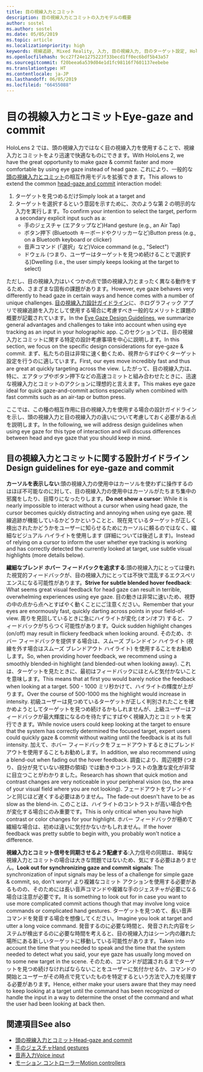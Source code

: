 ```yaml
---
title: 目の視線入力とコミット
description: 目の視線入力とコミットの入力モデルの概要
author: sostel
ms.author: sostel
ms.date: 05/05/2019
ms.topic: article
ms.localizationpriority: high
keywords: 視線追跡, Mixed Reality, 入力, 目の視線入力, 目のターゲット設定, HoloLens 2, 視線に基づく選択
ms.openlocfilehash: 9cc27f24e1275223f33becd1ff0ec6bdf5b43a57
ms.sourcegitcommit: f20beea6a539d04e1d1fc98116f7601137eebebe
ms.translationtype: HT
ms.contentlocale: ja-JP
ms.lasthandoff: 06/05/2019
ms.locfileid: "66455088"
---
```

# <a name="eye-gaze-and-commit"></a><span data-ttu-id="c98e8-104">目の視線入力とコミット</span><span class="sxs-lookup"><span data-stu-id="c98e8-104">Eye-gaze and commit</span></span>
<span data-ttu-id="c98e8-105">HoloLens 2 では、頭の視線入力ではなく目の視線入力を使用することで、視線入力とコミットをより迅速で快適なものにできます。</span><span class="sxs-lookup"><span data-stu-id="c98e8-105">With HoloLens 2, we have the great opportunity to make gaze & commit faster and more comfortable by using eye gaze instead of head gaze.</span></span> <span data-ttu-id="c98e8-106">これにより、一般的な[頭の視線入力とコミット](gaze-and-commit.md)の相互作用モデルを拡張できます。</span><span class="sxs-lookup"><span data-stu-id="c98e8-106">This allows to extend the common [head-gaze and commit](gaze-and-commit.md) interaction model:</span></span> 
1. <span data-ttu-id="c98e8-107">ターゲットを見つめるだけ</span><span class="sxs-lookup"><span data-stu-id="c98e8-107">Simply look at a target and</span></span> 
2. <span data-ttu-id="c98e8-108">ターゲットを選択するという意図を示すために、次のような第 2 の明示的な入力を実行します。</span><span class="sxs-lookup"><span data-stu-id="c98e8-108">To confirm your intention to select the target, perform a secondary explicit input such as a:</span></span>  
   - <span data-ttu-id="c98e8-109">手のジェスチャ (エアタップなど)</span><span class="sxs-lookup"><span data-stu-id="c98e8-109">Hand gesture (e.g., an Air Tap)</span></span>
   - <span data-ttu-id="c98e8-110">ボタン押下 (Bluetooth キーボードやクリッカーなど)</span><span class="sxs-lookup"><span data-stu-id="c98e8-110">Button press (e.g., on a Bluetooth keyboard or clicker)</span></span>
   - <span data-ttu-id="c98e8-111">音声コマンド (「選択」など)</span><span class="sxs-lookup"><span data-stu-id="c98e8-111">Voice command (e.g., "Select")</span></span>
   - <span data-ttu-id="c98e8-112">ドウェル (つまり、ユーザーはターゲットを見つめ続けることで選択する)</span><span class="sxs-lookup"><span data-stu-id="c98e8-112">Dwelling (i.e., the user simply keeps looking at the target to select)</span></span>

<span data-ttu-id="c98e8-113">ただし、目の視線入力はいくつかの点で頭の視線入力とまったく異なる動作をするため、さまざまな固有の課題があります。</span><span class="sxs-lookup"><span data-stu-id="c98e8-113">However, eye gaze behaves very differently to head gaze in certain ways and hence comes with a number of unique challenges.</span></span> <span data-ttu-id="c98e8-114">[目の視線入力設計ガイドライン](eye-tracking.md)に、ホログラフィック アプリで視線追跡を入力として使用する場合に考慮すべき一般的なメリットと課題の概要が記載されています。</span><span class="sxs-lookup"><span data-stu-id="c98e8-114">In the [Eye Gaze Design Guidelines](eye-tracking.md), we summarize general advantages and challenges to take into account when using eye tracking as an input in your holographic app.</span></span> <span data-ttu-id="c98e8-115">このセクションでは、目の視線入力とコミットに関する特定の設計考慮事項を中心に説明します。</span><span class="sxs-lookup"><span data-stu-id="c98e8-115">In this section, we focus on the specific design considerations for eye-gaze & commit.</span></span>
<span data-ttu-id="c98e8-116">まず、私たちの目は非常に速く動くため、視界からすばやくターゲット設定を行うのに適しています。</span><span class="sxs-lookup"><span data-stu-id="c98e8-116">First, our eyes move incredibly fast and thus are great at quickly targeting across the view.</span></span> <span data-ttu-id="c98e8-117">したがって、目の視線入力は、特に、エアタップやボタン押下などの高速コミットと組み合わせたときに、迅速な視線入力とコミットのアクションに理想的と言えます。</span><span class="sxs-lookup"><span data-stu-id="c98e8-117">This makes eye gaze ideal for quick gaze-and-commit actions especially when combined with fast commits such as an air-tap or button press.</span></span>
   
<span data-ttu-id="c98e8-118">ここでは、この種の相互作用に目の視線入力を使用する場合の設計ガイドラインを示し、頭の視線入力と目の視線入力の違いについて考慮しておく必要がある点を説明します。</span><span class="sxs-lookup"><span data-stu-id="c98e8-118">In the following, we will address design guidelines when using eye gaze for this type of interaction and will discuss differences between head and eye gaze that you should keep in mind.</span></span>

## <a name="design-guidelines-for-eye-gaze-and-commit"></a><span data-ttu-id="c98e8-119">目の視線入力とコミットに関する設計ガイドライン</span><span class="sxs-lookup"><span data-stu-id="c98e8-119">Design guidelines for eye-gaze and commit</span></span>

<span data-ttu-id="c98e8-120">**カーソルを表示しない**:頭の視線入力の使用中はカーソルを使わずに操作するのはほぼ不可能なのに対して、目の視線入力の使用中はカーソルがたちまち集中の邪魔をしたり、目障りになったりします。</span><span class="sxs-lookup"><span data-stu-id="c98e8-120">**Do not show a cursor**: While it is nearly impossible to interact without a cursor when using head gaze, the cursor becomes quickly distracting and annoying when using eye gaze.</span></span> <span data-ttu-id="c98e8-121">視線追跡が機能しているかどうかということと、現在見ているターゲットが正しく検出されたかどうかをユーザーに知らせるためにカーソルに頼るのではなく、繊細なビジュアル ハイライトを使用します (詳細については後述します)。</span><span class="sxs-lookup"><span data-stu-id="c98e8-121">Instead of relying on a cursor to inform the user whether eye tracking is working and has correctly detected the currently looked at target, use subtle visual highlights (more details below).</span></span>

<span data-ttu-id="c98e8-122">**繊細なブレンド ホバー フィードバックを追求する**:頭の視線入力にとっては優れた視覚的フィードバックが、目の視線入力にとっては不快で混乱するエクスペリエンスになる可能性があります。</span><span class="sxs-lookup"><span data-stu-id="c98e8-122">**Strive for subtle blended hover feedback**: What seems great visual feedback for head gaze can result in terrible, overwhelming experiences using eye gaze.</span></span> <span data-ttu-id="c98e8-123">目の動きは非常に速いため、視野の中の点から点へとすばやく動くことにご注意ください。</span><span class="sxs-lookup"><span data-stu-id="c98e8-123">Remember that your eyes are enormously fast, quickly darting across points in your field-of-view.</span></span> <span data-ttu-id="c98e8-124">周りを見回しているときに急にハイライトが変化 (オン/オフ) すると、フィードバックがちらつく可能性があります。</span><span class="sxs-lookup"><span data-stu-id="c98e8-124">Quick sudden highlight changes (on/off) may result in flickery feedback when looking around.</span></span> <span data-ttu-id="c98e8-125">そのため、ホバー フィードバックを提供する場合は、スムーズ ブレンドイン ハイライト (視線を外す場合はスムーズ ブレンドアウト ハイライト) を使用することをお勧めします。</span><span class="sxs-lookup"><span data-stu-id="c98e8-125">So, when providing hover feedback, we recommend using a smoothly blended-in highlight (and blended-out when looking away).</span></span> <span data-ttu-id="c98e8-126">これは、ターゲットを見たときに、最初はフィードバックにほとんど気付かないことを意味します。</span><span class="sxs-lookup"><span data-stu-id="c98e8-126">This means that at first you would barely notice the feedback when looking at a target.</span></span> <span data-ttu-id="c98e8-127">500 - 1000 ミリ秒かけて、ハイライトの輝度が上がります。</span><span class="sxs-lookup"><span data-stu-id="c98e8-127">Over the course of 500-1000 ms the highlight would increase in intensity.</span></span> <span data-ttu-id="c98e8-128">初級ユーザーは見つめているターゲットが正しく判別されたことを確かめようとしてターゲットを見つめ続けるかもしれませんが、上級ユーザーはフィードバックが最大輝度になるのを待たずにすばやく視線入力とコミットを実行できます。</span><span class="sxs-lookup"><span data-stu-id="c98e8-128">While novice users could keep looking at the target to ensure that the system has correctly determined the focused target, expert users could quickly gaze & commit without waiting until the feedback is at its full intensity.</span></span> <span data-ttu-id="c98e8-129">加えて、ホバー フィードバックをフェードアウトするときにブレンドアウトを使用することもお勧めします。</span><span class="sxs-lookup"><span data-stu-id="c98e8-129">In addition, we also recommend using a blend-out when fading out the hover feedback.</span></span> <span data-ttu-id="c98e8-130">調査により、周辺視野 (つまり、自分が見ていない視野の領域) では動きやコントラストの急激な変化が非常に目立つことがわかりました。</span><span class="sxs-lookup"><span data-stu-id="c98e8-130">Research has shown that quick motion and contrast changes are very noticeable in your peripheral vision (so, the area of your visual field where you are not looking).</span></span> <span data-ttu-id="c98e8-131">フェードアウトをブレンドインと同じほど遅くする必要はありません。</span><span class="sxs-lookup"><span data-stu-id="c98e8-131">The fade-out doesn't have to be as slow as the blend-in.</span></span> <span data-ttu-id="c98e8-132">このことは、ハイライトのコントラストが高い場合や色が変化する場合にのみ重要です。</span><span class="sxs-lookup"><span data-stu-id="c98e8-132">This is only critical when you have high contrast or color changes for your highlight.</span></span> <span data-ttu-id="c98e8-133">ホバー フィードバックが極めて繊細な場合は、初めは違いに気付かないかもしれません。</span><span class="sxs-lookup"><span data-stu-id="c98e8-133">If the hover feedback was pretty subtle to begin with, you probably won't notice a difference.</span></span>

<span data-ttu-id="c98e8-134">**視線入力とコミット信号を同期させるよう配慮する**:入力信号の同期は、単純な視線入力とコミットの場合は大きな問題ではないため、気にする必要はありません。</span><span class="sxs-lookup"><span data-stu-id="c98e8-134">**Look out for synchronizing gaze and commit signals**: The synchronization of input signals may be less of a challenge for simple gaze & commit, so, don't worry!</span></span> <span data-ttu-id="c98e8-135">より複雑なコミット アクションを使用する必要があるものの、そのためには長い音声コマンドや複雑な手のジェスチャが必要になる場合は注意が必要です。</span><span class="sxs-lookup"><span data-stu-id="c98e8-135">It is something to look out for in case you want to use more complicated commit actions though that may involve long voice commands or complicated hand gestures.</span></span> <span data-ttu-id="c98e8-136">ターゲットを見つめて、長い音声コマンドを発音する場合を想像してください。</span><span class="sxs-lookup"><span data-stu-id="c98e8-136">Imagine you look at target and utter a long voice command.</span></span> <span data-ttu-id="c98e8-137">発音するのに必要な時間と、発音された内容をシステムが検出するのに必要な時間を考えると、目の視線入力はシーン内の離れた場所にある新しいターゲットに移動している可能性があります。</span><span class="sxs-lookup"><span data-stu-id="c98e8-137">Taken into account the time that you needed to speak and the time that the system needed to detect what you said, your eye gaze has usually long moved on to some new target in the scene.</span></span> <span data-ttu-id="c98e8-138">そのため、コマンドが認識されるまでターゲットを見つめ続けなければならないことをユーザーに気付かせるか、コマンドの開始とユーザーがその時点で見ていたものを特定するという方法で入力を処理する必要があります。</span><span class="sxs-lookup"><span data-stu-id="c98e8-138">Hence, either make your users aware that they may need to keep looking at a target until the command has been recognized or handle the input in a way to determine the onset of the command and what the user had been looking at back then.</span></span>

## <a name="see-also"></a><span data-ttu-id="c98e8-139">関連項目</span><span class="sxs-lookup"><span data-stu-id="c98e8-139">See also</span></span>
* [<span data-ttu-id="c98e8-140">頭の視線入力とコミット</span><span class="sxs-lookup"><span data-stu-id="c98e8-140">Head-gaze and commit</span></span>](gaze-and-commit.md)
* [<span data-ttu-id="c98e8-141">手のジェスチャ</span><span class="sxs-lookup"><span data-stu-id="c98e8-141">Hand gestures</span></span>](gestures.md)
* [<span data-ttu-id="c98e8-142">音声入力</span><span class="sxs-lookup"><span data-stu-id="c98e8-142">Voice input</span></span>](voice-design.md)
* [<span data-ttu-id="c98e8-143">モーション コントローラー</span><span class="sxs-lookup"><span data-stu-id="c98e8-143">Motion controllers</span></span>](motion-controllers.md)
